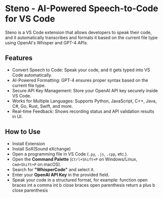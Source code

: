 # Steno - AI-Powered Speech-to-Code for VS Code

Steno is a VS Code extension that allows developers to speak their code, and it automatically transcribes and formats it based on the current file type using OpenAI's Whisper and GPT-4 APIs.

## Features

- Convert Speech to Code: Speak your code, and it gets typed into VS Code automatically.
- AI-Powered Formatting: GPT-4 ensures proper syntax based on the current file type.
- Secure API Key Management: Store your OpenAI API key securely inside VS Code.
- Works for Multiple Languages: Supports Python, JavaScript, C++, Java, C#, Go, Rust, Swift, and more.
- Real-time Feedback: Shows recording status and API validation results in UI.

## How to Use
- Install Extension
- Install SoX(Sound eXchange)
- Open a programming file in VS Code (`.py`, `.js`, `.cpp`, etc.).
- Open the **Command Palette** (`Ctrl+Shift+P` on Windows/Linux, `Cmd+Shift+P` on macOS).
- Search for **"WhisperCode"** and select it.
- Enter your **OpenAI API Key** in the provided field.
- Speak your code in a structured format, for example: function open braces int a comma int b close braces open parenthesis return a plus b close parenthesis
  
